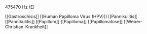 475470 Hz (E)

[[Gastroschisis]]
[[Human Papilloma Virus (HPV)]]
[[Pannikulitis]]
[[Pannikulitis]]
[[Papillom]]
[[Papilloma]]
[[Papillomatose]]
[[Weber-Christian-Krankheit]]